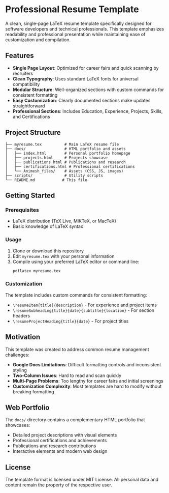 # Professional Resume Template

A clean, single-page LaTeX resume template specifically designed for software developers and technical professionals. This template emphasizes readability and professional presentation while maintaining ease of customization and compilation.

## Features

- **Single Page Layout**: Optimized for career fairs and quick scanning by recruiters
- **Clean Typography**: Uses standard LaTeX fonts for universal compatibility
- **Modular Structure**: Well-organized sections with custom commands for consistent formatting
- **Easy Customization**: Clearly documented sections make updates straightforward
- **Professional Sections**: Includes Education, Experience, Projects, Skills, and Certifications

## Project Structure

```
├── myresume.tex          # Main LaTeX resume file
├── docs/                 # HTML portfolio and assets
│   ├── index.html        # Personal portfolio homepage
│   ├── projects.html     # Projects showcase
│   ├── publications.html # Publications and research
│   ├── certifications.html # Professional certifications
│   └── Animesh_files/    # Assets (CSS, JS, images)
├── scripts/              # Utility scripts
└── README.md            # This file
```

## Getting Started

### Prerequisites
- LaTeX distribution (TeX Live, MiKTeX, or MacTeX)
- Basic knowledge of LaTeX syntax

### Usage
1. Clone or download this repository
2. Edit `myresume.tex` with your personal information
3. Compile using your preferred LaTeX editor or command line:
   ```bash
   pdflatex myresume.tex
   ```

### Customization
The template includes custom commands for consistent formatting:
- `\resumeItem{title}{description}` - For experience and project items
- `\resumeSubheading{title}{date}{subtitle}{location}` - For section headers
- `\resumeProjectHeading{title}{date}` - For project titles

## Motivation

This template was created to address common resume management challenges:
- **Google Docs Limitations**: Difficult formatting controls and inconsistent styling
- **Two-Column Issues**: Hard to read and scan quickly
- **Multi-Page Problems**: Too lengthy for career fairs and initial screenings
- **Customization Complexity**: Most templates are hard to modify without breaking formatting

## Web Portfolio

The `docs/` directory contains a complementary HTML portfolio that showcases:
- Detailed project descriptions with visual elements
- Professional certifications and achievements
- Publications and research contributions
- Interactive elements and modern web design

## License

The template format is licensed under MIT License. All personal data and content remain the property of the respective user.
